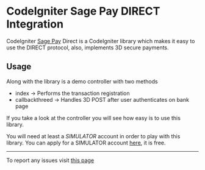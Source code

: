 CodeIgniter Sage Pay DIRECT Integration
================

CodeIgniter [Sage Pay](http://www.sagepay.com/) Direct is a CodeIgniter library which makes it easy to use the DIRECT protocol, also, implements 3D secure payments.

Usage
-----

Along with the library is a demo controller with two methods

- index -> Performs the transaction registration
- callbackthreed -> Handles 3D POST after user authenticates on bank page

If you take a look at the controller you will see how easy is to use this library.

You will need at least a _SIMULATOR_ account in order to play with this library. You can apply for a SIMULATOR account [here](http://j.mp/mSVIVk), it is free.

---

To report any issues visit [this page](https://github.com/centerax/codeigniter-sage-pay-direct/issues)